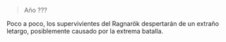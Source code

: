 > Año ???

Poco a poco, los supervivientes del Ragnarök despertarán de un extraño letargo, posiblemente causado por la extrema batalla.